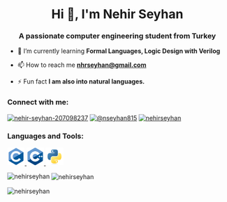 <h1 align="center">Hi 👋, I'm Nehir Seyhan</h1>
<h3 align="center">A passionate computer engineering student from Turkey</h3>

- 🌱 I’m currently learning **Formal Languages, Logic Design with Verilog**

- 📫 How to reach me **nhrseyhan@gmail.com**

- ⚡ Fun fact **I am also into natural languages.**

<h3 align="left">Connect with me:</h3>
<p align="left">
<a href="https://linkedin.com/in/nehir-seyhan-207098237" target="blank"><img align="center" src="https://raw.githubusercontent.com/rahuldkjain/github-profile-readme-generator/master/src/images/icons/Social/linked-in-alt.svg" alt="nehir-seyhan-207098237" height="30" width="40" /></a>
<a href="https://www.hackerrank.com/@nseyhan815" target="blank"><img align="center" src="https://raw.githubusercontent.com/rahuldkjain/github-profile-readme-generator/master/src/images/icons/Social/hackerrank.svg" alt="@nseyhan815" height="30" width="40" /></a>
<a href="https://www.leetcode.com/nehirseyhan" target="blank"><img align="center" src="https://raw.githubusercontent.com/rahuldkjain/github-profile-readme-generator/master/src/images/icons/Social/leet-code.svg" alt="nehirseyhan" height="30" width="40" /></a>
</p>

<h3 align="left">Languages and Tools:</h3>
<p align="left"> <a href="https://www.cprogramming.com/" target="_blank" rel="noreferrer"> <img src="https://raw.githubusercontent.com/devicons/devicon/master/icons/c/c-original.svg" alt="c" width="40" height="40"/> </a> <a href="https://www.w3schools.com/cpp/" target="_blank" rel="noreferrer"> <img src="https://raw.githubusercontent.com/devicons/devicon/master/icons/cplusplus/cplusplus-original.svg" alt="cplusplus" width="40" height="40"/> </a> <a href="https://www.python.org" target="_blank" rel="noreferrer"> <img src="https://raw.githubusercontent.com/devicons/devicon/master/icons/python/python-original.svg" alt="python" width="40" height="40"/> </a> </p>

<p><img align="left" src="https://github-readme-stats.vercel.app/api/top-langs/?username=nehirseyhan&show_icons=true&locale=en&layout=compact" alt="nehirseyhan" /></p>

<p>&nbsp;<img align="center" src="https://github-readme-stats.vercel.app/api/?username=nehirseyhan&show_icons=true&locale=en" alt="nehirseyhan" /></p>


<p><img align="center" src="https://github-readme-streak-stats.herokuapp.com/?user=nehirseyhan&" alt="nehirseyhan" /></p>

